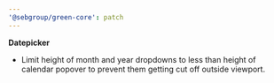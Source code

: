 ```yaml
---
'@sebgroup/green-core': patch
---
```


**Datepicker**

- Limit height of month and year dropdowns to less than height of calendar popover to prevent them getting cut off outside viewport.
